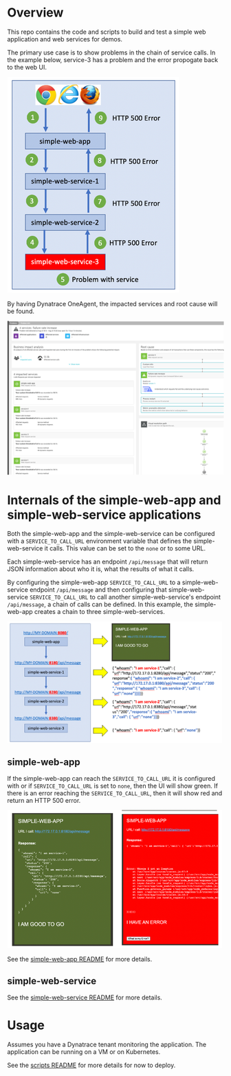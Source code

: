 # Overview

This repo contains the code and scripts to build and test a simple web application and web services for demos. 

The primary use case is to show problems in the chain of service calls. In the example below, service-3 has a problem and the error propogate back to the web UI.

<img src="images/callflow-error.png" width="400"/>

By having Dynatrace OneAgent, the impacted services and root cause will be found.

<img src="images/dt-problem.png"/>

# Internals of the simple-web-app and simple-web-service applications

Both the simple-web-app and the simple-web-service can be configured with a `SERVICE_TO_CALL_URL` environment variable that defines the simple-web-service it calls.  This value can be set to the `none` or to some URL. 

Each simple-web-service has an endpoint `/api/message` that will return JSON information about who it is, what the results of what it calls.  

By configuring the simple-web-app `SERVICE_TO_CALL_URL` to a simple-web-service endpoint `/api/message` and then configuring that simple-web-service `SERVICE_TO_CALL_URL` to call another simple-web-service's endpoint `/api/message`, a chain of calls can be defined.  In this example, the simple-web-app creates a chain to three simple-web-services.

<img src="images/callflow.png" width="500"/>

## simple-web-app

If the simple-web-app can reach the `SERVICE_TO_CALL_URL` it is configured with or if `SERVICE_TO_CALL_URL` is set to `none`, then the UI will show green.  If there is an error reaching the `SERVICE_TO_CALL_URL`, then it will show red and return an HTTP 500 error.

<img src="images/webapp-response.png" width="500"/>

See the [simple-web-app README](simple-web-app/README.md) for more details.

## simple-web-service

See the [simple-web-service README](simple-web-service/README.md) for more details.

# Usage

Assumes you have a Dynatrace tenant monitoring the application.  The application can be running on a VM or on Kubernetes.

See the [scripts README](scripts/README.md) for more details for now to deploy.
